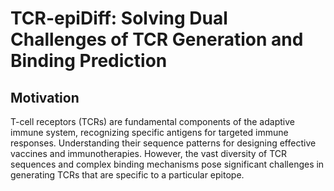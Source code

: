 # TCR-epiDiff: Solving Dual Challenges of TCR Generation and Binding Prediction
## Motivation
T-cell receptors (TCRs) are fundamental components of the adaptive immune system, recognizing specific antigens for targeted immune responses. Understanding their sequence patterns for designing effective vaccines and immunotherapies. However, the vast diversity of TCR sequences and complex binding mechanisms pose significant challenges in generating TCRs that are specific to a particular epitope.
